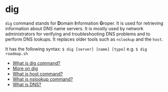 # dig

`dig` command stands for **D**omain **I**nformation **G**roper. It is used for retrieving information about DNS name servers. It is mostly used by network administrators for verifying and troubleshooting DNS problems and to perform DNS lookups. It replaces older tools such as `nslookup` and the `host`.

It has the following syntax: `$ dig [server] [name] [type]` e.g. `$ dig roadmap.sh`

- [What is dig command?](https://www.geeksforgeeks.org/dig-command-in-linux-with-examples/)
- [More on dig](https://linuxize.com/post/how-to-use-dig-command-to-query-dns-in-linux/)
- [What is host command?](https://www.geeksforgeeks.org/host-command-in-linux-with-examples/)
- [What is nslookup command?](https://www.geeksforgeeks.org/nslookup-command-in-linux-with-examples/)
- [What is DNS?](https://www.cloudflare.com/en-gb/learning/dns/what-is-dns/)